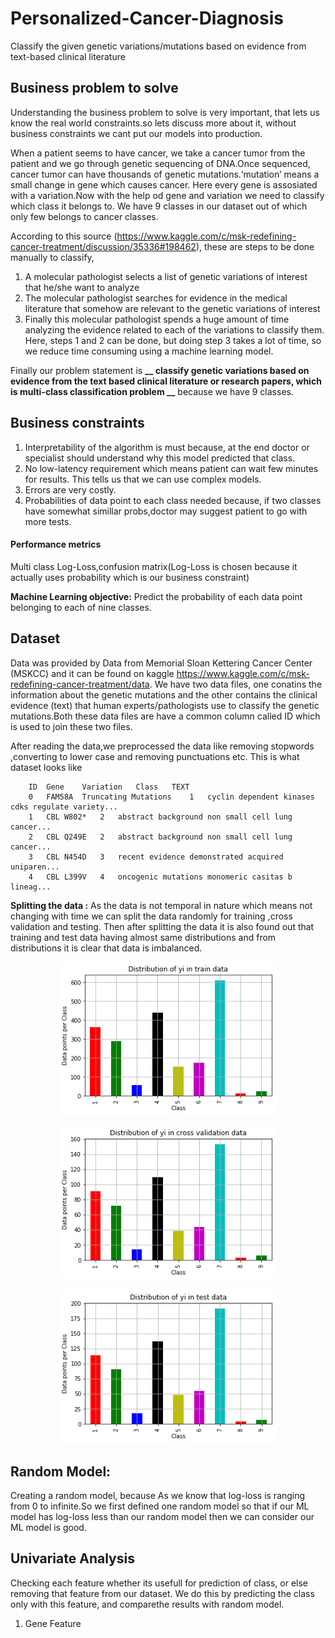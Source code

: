 # Personalized-Cancer-Diagnosis
Classify the given genetic variations/mutations based on evidence from text-based clinical literature

## Business problem to solve
Understanding the business problem to solve is very important, that lets us know the real world constraints.so lets discuss more about it, without business constraints we cant put our models into production.

When a patient seems to have cancer, we take a cancer tumor from the patient and we go through genetic sequencing of DNA.Once sequenced, cancer tumor can have thousands of genetic mutations.‘mutation’ means a small change in gene which causes cancer. Here every gene is assosiated with a variation.Now with the help od gene and variation we need to classify which class it belongs to. We have 9 classes in our dataset out of which only few belongs to cancer classes.

According to this source (https://www.kaggle.com/c/msk-redefining-cancer-treatment/discussion/35336#198462), these are steps to be done manually to classify,
1. A molecular pathologist selects a list of genetic variations of interest that he/she want to analyze
2. The molecular pathologist searches for evidence in the medical literature that somehow are relevant to the genetic variations of interest
3. Finally this molecular pathologist spends a huge amount of time analyzing the evidence related to each of the variations to classify them.
Here, steps 1 and 2 can be done, but doing step 3 takes a lot of time, so we reduce time consuming using a machine learning model.

Finally our problem statement is **__ classify genetic variations based on evidence from the text based clinical literature or research papers, which is multi-class classification problem __** because we have 9 classes.

## Business constraints

1. Interpretability of the algorithm is must because, at the end doctor or specialist should understand why this model predicted that class.
2. No low-latency requirement which means patient can wait few minutes for results. This tells us that we can use complex models.
3. Errors are very costly.
4. Probabilities of data point to each class needed because, if two classes have somewhat simillar probs,doctor may suggest patient to go with more tests.

#### Performance metrics
Multi class Log-Loss,confusion matrix(Log-Loss is chosen because it actually uses probability which is our business constraint)

**Machine Learning objective:** Predict the probability of each data point belonging to each of nine classes.

## Dataset
Data was provided by Data from Memorial Sloan Kettering Cancer Center (MSKCC) and it can be found on kaggle https://www.kaggle.com/c/msk-redefining-cancer-treatment/data.
We have two data files, one conatins the information about the genetic mutations and the other contains the clinical evidence (text) that human experts/pathologists use to classify the genetic mutations.Both these data files are have a common column called ID which is used to join these two files.

After reading the data,we preprocessed the data like removing stopwords ,converting to lower case and removing punctuations etc. This is what dataset looks like
```
	ID	Gene	Variation	Class	TEXT
	0	FAM58A	Truncating Mutations	1	cyclin dependent kinases cdks regulate variety...
	1	CBL	W802*	2	abstract background non small cell lung cancer...
	2	CBL	Q249E	2	abstract background non small cell lung cancer...
	3	CBL	N454D	3	recent evidence demonstrated acquired uniparen...
	4	CBL	L399V	4	oncogenic mutations monomeric casitas b lineag...
```

**Splitting the data :** As the data is not temporal in nature which means not changing with time we can split the data randomly for training ,cross validation and testing.
Then after splitting the data it is also found out that training and test data having almost same distributions and from distributions it is clear that data is imbalanced.

<p align="center">
  <img src="https://github.com/shshnk158/Personalized-Cancer-Diagnosis/blob/master/Images/ytr.png" width="350" title="Train Distibution">
</p>
<p align="center">
  <img src="https://github.com/shshnk158/Personalized-Cancer-Diagnosis/blob/master/Images/ycv.png" width="350" title="CV Distibutiot">
</p>
<p align="center">
  <img src="https://github.com/shshnk158/Personalized-Cancer-Diagnosis/blob/master/Images/yte.png" width="350" title="Test Distibutio">
</p>

## Random Model:
Creating a random model, because As we know that log-loss is ranging from 0 to infinite.So we first defined one random model so that if our ML model has log-loss less than our random model then we can consider our ML model is good.

## Univariate Analysis
Checking each feature whether its usefull for prediction of class, or else removing that feature from our dataset. We do this by predicting the class only with this feature, and comparethe results with random model.

1. Gene Feature

